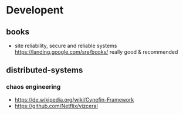 # Developent

## books

- site reliability, secure and reliable systems https://landing.google.com/sre/books/ really good & recommended

## distributed-systems

### chaos engineering

- https://de.wikipedia.org/wiki/Cynefin-Framework
- https://github.com/Netflix/vizceral
